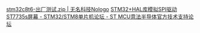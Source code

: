 [stm32c8t6-出厂测试.zip | 无名科技Nologo](https://ziliao.nologo.tech/%E6%97%A0%E5%90%8D%E7%A7%91%E6%8A%80Nologo%E8%B5%84%E6%96%99/STM32%E5%BC%80%E5%8F%91%E6%9D%BF/STM32+CH32%E5%BC%80%E5%8F%91%E6%9D%BF%E8%B5%84%E6%96%99V2.0-20240508/stm32c8t6-%E5%87%BA%E5%8E%82%E6%B5%8B%E8%AF%95.zip)
[STM32+HAL库模拟SPI驱动ST7735s屏幕 - STM32/STM8单片机论坛 - ST MCU意法半导体官方技术支持论坛](https://bbs.21ic.com/icview-3351202-1-1.html)